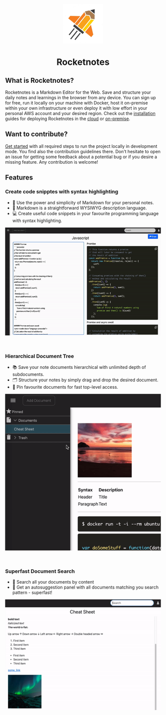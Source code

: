 <div align="center">
  <a href="https://www.takeniftynotes.net/">
    <img src="landing-page/src/assets/128x128.png" height="128">
  </a>
  <h1>Rocketnotes</h1>
</div>

## What is Rocketnotes?
Rocketnotes is a Markdown Editor for the Web.
Save and structure your daily notes and learnings in the browser from any device. 
You can sign up for free, run it locally on your machine with Docker, host it on-premise within your own infrastructure or even deploy it with low effort in your personal AWS account and your desired region.
Check out the [installation](INSTALLATION.md#installation) guides for deploying Rocketnotes in the [cloud](INSTALLATION.md#cloud-hosting) or [on-premise](INSTALLATION.md#on-premise-hosting).

## Want to contribute?
[Get started](CONTRIBUTING.md#getting-started) with all required steps to run the project locally in development mode.
You find also the contribution guidelines there.
Don't hesitate to open an issue for getting some feedback about a potential bug or if you desire a missing feature. 
Any contribution is welcome!

## Features

### Create code snipptes with syntax highlighting 
- 📝 Use the power and simplicity of Markdown for your personal notes.
- 👀 Markdown is a straightforward WYSIWYG description language. 
- 💻 Create useful code snippets in your favourite programming language with syntax highlighting.
<div align="center">
  <img src="landing-page/src/assets/code_editor.gif">
</div>

&nbsp;

### Hierarchical Document Tree
- 📚 Save your note documents hierarchical with unlimited depth of subdocuments.
- 🗂️ Structure your notes by simply drag and drop the desired document.
- 🌟 Pin favourite documents for fast top-level access.
<div align="center">
  <img src="landing-page/src/assets/tree.gif">
</div>

&nbsp;

### Superfast Document Search
- 🔎 Search all your documents by content
- 🚀 Get an autosuggestion panel with all documents matching you search pattern - superfast!
<div align="center">
  <img src="landing-page/src/assets/searchbar.gif">
</div>
